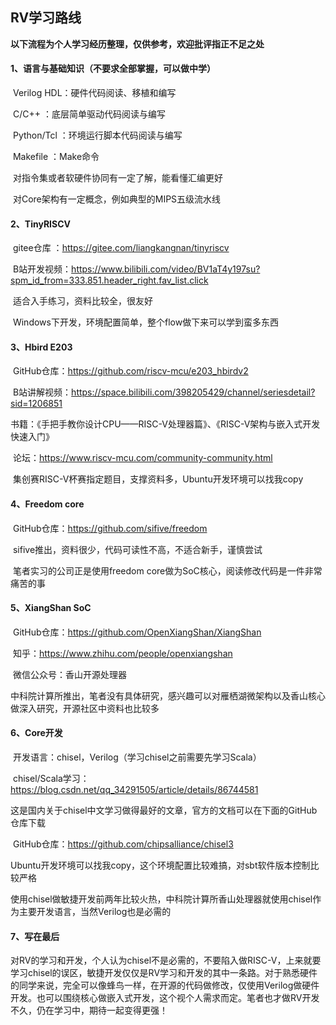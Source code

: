 ## RV学习路线

**以下流程为个人学习经历整理，仅供参考，欢迎批评指正不足之处**

#### 1、语言与基础知识（不要求全部掌握，可以做中学）

​		Verilog HDL：硬件代码阅读、移植和编写

​		C/C++		  ：底层简单驱动代码阅读与编写

​	    Python/Tcl  ：环境运行脚本代码阅读与编写

​		Makefile	  ：Make命令

​        对指令集或者软硬件协同有一定了解，能看懂汇编更好

​		对Core架构有一定概念，例如典型的MIPS五级流水线

#### 2、TinyRISCV

​		gitee仓库     ：https://gitee.com/liangkangnan/tinyriscv

​	    B站开发视频：https://www.bilibili.com/video/BV1aT4y197su?spm_id_from=333.851.header_right.fav_list.click

​		适合入手练习，资料比较全，很友好

​		Windows下开发，环境配置简单，整个flow做下来可以学到蛮多东西

#### 3、Hbird E203

​		GitHub仓库：https://github.com/riscv-mcu/e203_hbirdv2

​		B站讲解视频：https://space.bilibili.com/398205429/channel/seriesdetail?sid=1206851

​		书籍：《手把手教你设计CPU——RISC-V处理器篇》、《RISC-V架构与嵌入式开发快速入门》

​		论坛：https://www.riscv-mcu.com/community-community.html

​		集创赛RISC-V杯赛指定题目，支撑资料多，Ubuntu开发环境可以找我copy

#### 4、Freedom core

​		GitHub仓库：https://github.com/sifive/freedom

​		sifive推出，资料很少，代码可读性不高，不适合新手，谨慎尝试

​		笔者实习的公司正是使用freedom core做为SoC核心，阅读修改代码是一件非常痛苦的事

#### 5、XiangShan SoC

​		GitHub仓库：https://github.com/OpenXiangShan/XiangShan

​		知乎：https://www.zhihu.com/people/openxiangshan

​		微信公众号：香山开源处理器

​		中科院计算所推出，笔者没有具体研究，感兴趣可以对雁栖湖微架构以及香山核心做深入研究，开源社区中资料也比较多

#### 6、Core开发

​		开发语言：chisel，Verilog（学习chisel之前需要先学习Scala）

​		chisel/Scala学习：https://blog.csdn.net/qq_34291505/article/details/86744581

​		这是国内关于chisel中文学习做得最好的文章，官方的文档可以在下面的GitHub仓库下载

​		GitHub仓库：https://github.com/chipsalliance/chisel3

​		Ubuntu开发环境可以找我copy，这个环境配置比较难搞，对sbt软件版本控制比较严格

​		使用chisel做敏捷开发前两年比较火热，中科院计算所香山处理器就使用chisel作为主要开发语言，当然Verilog也是必需的

#### 7、写在最后

​		对RV的学习和开发，个人认为chisel不是必需的，不要陷入做RISC-V，上来就要学习chisel的误区，敏捷开发仅仅是RV学习和开发的其中一条路。对于熟悉硬件的同学来说，完全可以像蜂鸟一样，在开源的代码做修改，仅使用Verilog做硬件开发。也可以围绕核心做嵌入式开发，这个视个人需求而定。笔者也才做RV开发不久，仍在学习中，期待一起变得更强！

